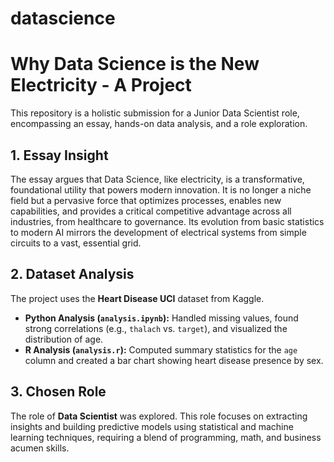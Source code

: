 # datascience
# Why Data Science is the New Electricity - A Project

This repository is a holistic submission for a Junior Data Scientist role, encompassing an essay, hands-on data analysis, and a role exploration.

## 1. Essay Insight
The essay argues that Data Science, like electricity, is a transformative, foundational utility that powers modern innovation. It is no longer a niche field but a pervasive force that optimizes processes, enables new capabilities, and provides a critical competitive advantage across all industries, from healthcare to governance. Its evolution from basic statistics to modern AI mirrors the development of electrical systems from simple circuits to a vast, essential grid.

## 2. Dataset Analysis
The project uses the **Heart Disease UCI** dataset from Kaggle.
- **Python Analysis (`analysis.ipynb`):** Handled missing values, found strong correlations (e.g., `thalach` vs. `target`), and visualized the distribution of age.
- **R Analysis (`analysis.r`):** Computed summary statistics for the `age` column and created a bar chart showing heart disease presence by sex.

## 3. Chosen Role
The role of **Data Scientist** was explored. This role focuses on extracting insights and building predictive models using statistical and machine learning techniques, requiring a blend of programming, math, and business acumen skills.
